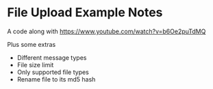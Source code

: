 # File Upload Example Notes

A code along with <https://www.youtube.com/watch?v=b6Oe2puTdMQ>

Plus some extras

- Different message types
- File size limit
- Only supported file types
- Rename file to its md5 hash
